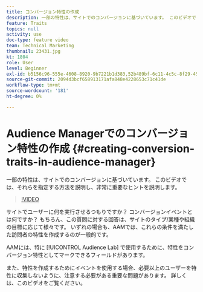 ```yaml
---
title: コンバージョン特性の作成
description: 一部の特性は、サイトでのコンバージョンに基づいています。 このビデオでは、それらを指定する方法を説明し、非常に重要なヒントを説明します。
feature: Traits
topics: null
activity: use
doc-type: feature video
team: Technical Marketing
thumbnail: 23431.jpg
kt: 1804
role: User
level: Beginner
exl-id: b5156c96-555e-4608-8920-9b7221b1d383,52b489bf-6c11-4c5c-8f29-4513a167f7b8
source-git-commit: 2094d3bcf658913171afa848e4228653c71c41de
workflow-type: tm+mt
source-wordcount: '181'
ht-degree: 0%

---
```


# Audience Managerでのコンバージョン特性の作成 {#creating-conversion-traits-in-audience-manager}

一部の特性は、サイトでのコンバージョンに基づいています。 このビデオでは、それらを指定する方法を説明し、非常に重要なヒントを説明します。

>[!VIDEO](https://video.tv.adobe.com/v/23431/?quality=12)

サイトでユーザーに何を実行させるつもりですか？ コンバージョンイベントとは何ですか？ もちろん、この質問に対する回答は、サイトのタイプ/業種や組織の目標に応じて様々です。 いずれの場合も、AAMでは、これらの条件を満たした訪問者の特性を作成するのが一般的です。

AAMには、特に [!UICONTROL Audience Lab] で使用するために、特性をコンバージョン特性としてマークできるフィールドがあります。

また、特性を作成するためにイベントを使用する場合、必要以上のユーザーを特性に収集しないように、注意する必要がある重要な問題があります。 詳しくは、このビデオをご覧ください。
